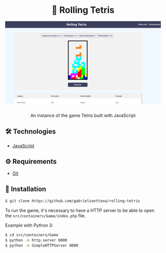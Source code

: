 <div align="center">
  <h1>🧱 Rolling Tetris</h1>
</div>

<div align="center">
  <img src="./.github/rolling-tetris.png">
</div>

#####

<p align="center">An instance of the game Tetris built with JavaScript</p>

## 🛠️ Technologies

<ul>
  <li><a href="https://www.javascript.com/">JavaScript</a></li>
</ul>

## ⚙️ Requirements

<ul>
  <li><a href="https://git-scm.com/">Git</a></li>
</ul>

## 🚀 Installation

```bash
$ git clone https://github.com/gabrielsanttana/rolling-tetris
```

To run the game, it's necessary to have a HTTP server to be able to open the `src/containers/Game/index.php` file.

Example with Python 3:

```bash
$ cd src/containers/Game
$ python -m http.server 8000
$ python -m SimpleHTTPServer 8000
```
